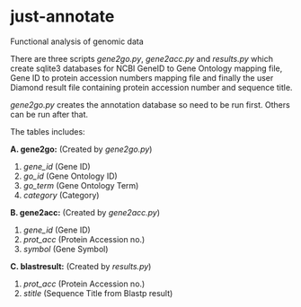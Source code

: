 # just-annotate
Functional analysis of genomic data 

There are three scripts *gene2go.py*, *gene2acc.py* and *results.py* which create sqlite3 databases for NCBI
GeneID to Gene Ontology mapping file, Gene ID to protein accession numbers mapping file and finally the user Diamond result file containing protein accession number and sequence title.
 
*gene2go.py* creates the annotation database so need to be run first. Others can be run after that. 

The tables includes:

**A. gene2go:** (Created by *gene2go.py*)
1. *gene_id* (Gene ID)
2. *go_id* (Gene Ontology ID)
3. *go_term* (Gene Ontology Term)
4. *category* (Category)


**B. gene2acc:** (Created by *gene2acc.py*)
1. *gene_id* (Gene ID)
2. *prot_acc* (Protein Accession no.)
3. *symbol*    (Gene Symbol)

**C. blastresult:** (Created by *results.py*)
1. *prot_acc* (Protein Accession no.)
2. *stitle* (Sequence Title from Blastp result)

